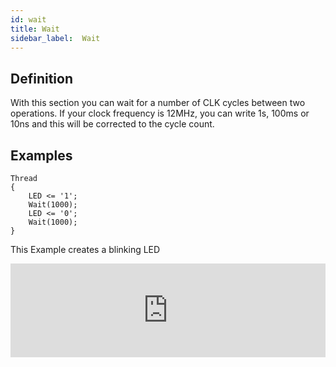```yaml
---
id: wait
title: Wait
sidebar_label:  Wait
---
```


## Definition

With this section you can wait for a number of CLK cycles between two operations.
If your clock frequency is 12MHz, you can write 1s, 100ms or 10ns and this will be corrected to the cycle count.

## Examples

```vhdp
Thread 
{ 
	LED <= '1'; 
	Wait(1000); 
	LED <= '0'; 
	Wait(1000);
}
```
This Example creates a blinking LED

<div class="fluidMedia"><iframe id="ytplayer" type="text/html" width="100%" src="https://www.youtube.com/embed/cODE2Xrxu6M?autoplay=0&origin=http://vhdplus.com" frameborder="0" allowFullScreen></iframe></div>